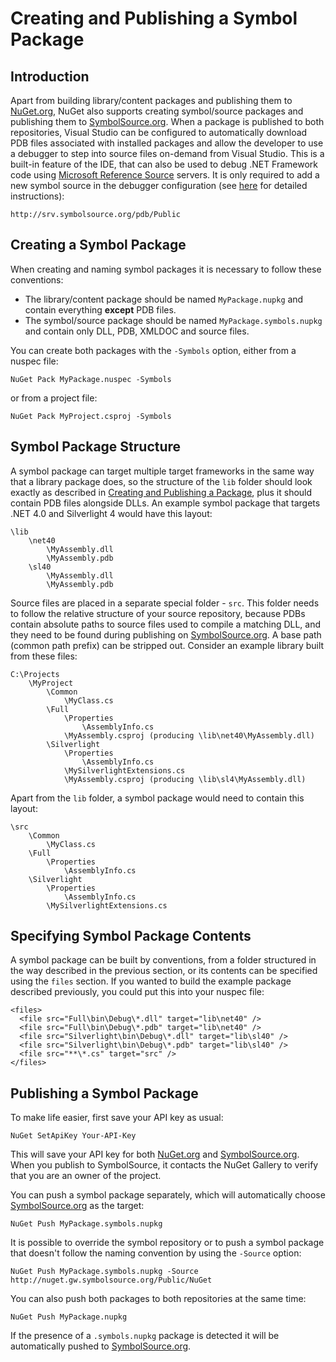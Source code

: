 ﻿# Creating and Publishing a Symbol Package

## Introduction

Apart from building library/content packages and publishing them to [NuGet.org](http://nuget.org),
NuGet also supports creating symbol/source packages and publishing them to [SymbolSource.org](http://symbolsource.org).
When a package is published to both repositories, Visual Studio can be configured to automatically download 
PDB files associated with installed packages and allow the developer to use a debugger to step into source 
files on-demand from Visual Studio. This is a built-in feature of the IDE, that can also be used to debug 
.NET Framework code using [Microsoft Reference Source](http://referencesource.microsoft.com/) servers.
It is only required to add a new symbol source in the debugger configuration (see [here](http://www.symbolsource.org/Public/Home/VisualStudio) for detailed instructions):

	http://srv.symbolsource.org/pdb/Public

## Creating a Symbol Package

When creating and naming symbol packages it is necessary to follow these conventions:

* The library/content package should be named `MyPackage.nupkg` and contain everything **except** PDB files.
* The symbol/source package should be named `MyPackage.symbols.nupkg` and contain only DLL, PDB, XMLDOC and 
source files.

You can create both packages with the `-Symbols` option, either from a nuspec file:

	NuGet Pack MyPackage.nuspec -Symbols

or from a project file:

	NuGet Pack MyProject.csproj -Symbols

## Symbol Package Structure

A symbol package can target multiple target frameworks in the same way that a library package does, so the 
structure of the `lib` folder should look exactly as described in [Creating and Publishing a Package](~/Docs/Creating-Packages/Creating-and-Publishing-a-Package),
plus it should contain PDB files alongside DLLs. An example symbol package that targets .NET 4.0 and Silverlight 
4 would have this layout:
	
	\lib
		\net40
			\MyAssembly.dll
			\MyAssembly.pdb
		\sl40
			\MyAssembly.dll
			\MyAssembly.pdb

Source files are placed in a separate special folder - `src`. This folder needs to follow the relative structure 
of your source repository, because PDBs contain absolute paths to source files used to compile a matching DLL, and 
they need to be found during publishing on [SymbolSource.org](http://symbolsource.org). A base path (common path 
prefix) can be stripped out. Consider an example library built from these files:

	C:\Projects
		\MyProject
			\Common
				\MyClass.cs
			\Full
				\Properties
					\AssemblyInfo.cs
				\MyAssembly.csproj (producing \lib\net40\MyAssembly.dll)
			\Silverlight
				\Properties
					\AssemblyInfo.cs
				\MySilverlightExtensions.cs
				\MyAssembly.csproj (producing \lib\sl4\MyAssembly.dll)

Apart from the `lib` folder, a symbol package would need to contain this layout:

	\src
		\Common
			\MyClass.cs
		\Full
			\Properties
				\AssemblyInfo.cs
		\Silverlight
			\Properties
				\AssemblyInfo.cs
			\MySilverlightExtensions.cs

## Specifying Symbol Package Contents

A symbol package can be built by conventions, from a folder structured in the way described in the previous section,
or its contents can be specified using the `files` section. If you wanted to build the example package described previously,
you could put this into your nuspec file:

    <files>
      <file src="Full\bin\Debug\*.dll" target="lib\net40" /> 
	  <file src="Full\bin\Debug\*.pdb" target="lib\net40" /> 
      <file src="Silverlight\bin\Debug\*.dll" target="lib\sl40" /> 
	  <file src="Silverlight\bin\Debug\*.pdb" target="lib\sl40" /> 
      <file src="**\*.cs" target="src" />
    </files>

## Publishing a Symbol Package

To make life easier, first save your API key as usual:

    NuGet SetApiKey Your-API-Key

This will save your API key for both [NuGet.org](http://nuget.org) and [SymbolSource.org](http://symbolsource.org). 
When you publish to SymbolSource, it contacts the NuGet Gallery to verify that you are an owner of the project.

You can push a symbol package separately, which will automatically choose [SymbolSource.org](http://symbolsource.org) as the target:

 	NuGet Push MyPackage.symbols.nupkg

It is possible to override the symbol repository or to push a symbol package that doesn't follow the naming convention 
by using the `-Source` option:

 	NuGet Push MyPackage.symbols.nupkg -Source http://nuget.gw.symbolsource.org/Public/NuGet

You can also push both packages to both repositories at the same time:

 	NuGet Push MyPackage.nupkg

If the presence of a `.symbols.nupkg` package is detected it will be automatically pushed to [SymbolSource.org](http://symbolsource.org).


